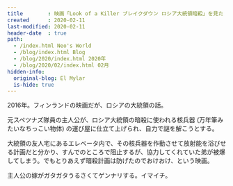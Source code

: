 ```yaml
---
title        : 映画「Look of a Killer ブレイクダウン ロシア大統領暗殺」を見た
created      : 2020-02-11
last-modified: 2020-02-11
header-date  : true
path:
  - /index.html Neo's World
  - /blog/index.html Blog
  - /blog/2020/index.html 2020年
  - /blog/2020/02/index.html 02月
hidden-info:
  original-blog: El Mylar
  is-hide: true
---
```


2016年。フィンランドの映画だが、ロシアの大統領の話。

元スペツナズ隊員の主人公が、ロシア大統領の暗殺に使われる核兵器 (万年筆みたいなちっこい物体) の運び屋に仕立て上げられ、自力で謎を解こうとする。

大統領の友人宅にあるエレベータ内で、その核兵器を作動させて放射能を浴びせる計画だと分かり、すんでのところで阻止するが、協力してくれていた弟が被爆してしまう。でもとりあえず暗殺計画は防げたのでおけおけ、という映画。

主人公の嫁がガタガタうるさくてゲンナリする。イマイチ。
